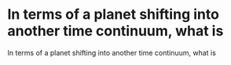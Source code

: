 # In terms of a planet shifting into another time continuum, what is

In terms of a planet shifting into another time continuum, what is